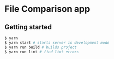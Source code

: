 # File Comparison app

## Getting started

```bash
$ yarn
$ yarn start # starts server in development mode
$ yarn run build # builds project
$ yarn run lint # find lint errors
```
